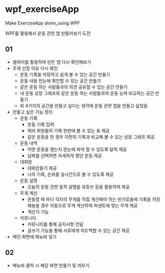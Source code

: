 # wpf_exerciseApp
Make ExerciseApp alone_using WPF

WPF를 활용해서 운동 관련 앱 만들어보기 도전

## 01
- 델파이를 활용하여 만든 앱 다시 확인해보기
- 주제 선정 이유 다시 확인
  - 운동 기록을 저장하고 쉽게 볼 수 있는 공간 만들기
  - 운동 내용 한눈에 확인할 수 있는 공간 만들기
  - 같은 운동 하는 사람들과의 의견 공유할 수 있는 공간 만들기
  - 내 운동 성장 그래프와 같은 운동 하는 사람들과의 운동 능력 비교하는 공간 만들기
  - 위 4가지의 공간을 만들고 싶다는 생각에 운동 관련 앱을 만들고 싶었음
- 만들고 싶은 기능 정리
  - 운동 기록
    - 운동 기록 입력
    - 여러 회원들의 기록 한번에 볼 수 있는 표 제공
    - 같은 운동을 한 경우 이전의 기록과 비교해 볼 수 있는 성장 그래프 제공
  - 운동 내역
    - 어떤 운동을 했는지 한눈에 파악 할 수 있도록 달력 제공
    - 날짜를 선택하면 자세하게 했던 운동 제공 
  - 대회방
    - 대회만들기 제공
    - 나의 기록, 순위를 실시간으로 볼 수 있도록 제공
  - 운동 설명
    - 오늘의 운동 관련 동작 설명을 유튜브 등을 활용하여 제공
  - 무게 계산
    - 운동할 때 마다 각자의 무게를 직접 계산해야 하는 번거로움에 기록을 저장해놓을 경우 자동으로 무게 계산하여 퍼센트에 맞는 무게 제공
    - 계산기 기능
  - 커뮤니티
    - 커뮤니티를 통해 공지사항 전달
    - 글쓰기 기능을 통해 서로에게 피드백할 수 있는 공간 제공
- 메인 화면에 메뉴바 넣기

## 02
- 메뉴바 클릭 시 해당 화면 만들기 및 띄우기
